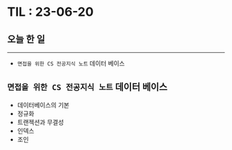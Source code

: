 # TIL : 23-06-20
## 오늘 한 일
---
- `면접을 위한 CS 전공지식 노트` 데이터 베이스
## `면접을 위한 CS 전공지식 노트` 데이터 베이스
- 데이터베이스의 기본
- 정규화
- 트랜젝션과 무결성
- 인덱스
- 조인
